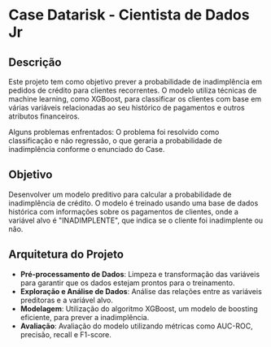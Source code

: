 # Case Datarisk - Cientista de Dados Jr

## Descrição

Este projeto tem como objetivo prever a probabilidade de inadimplência em pedidos de crédito para clientes recorrentes. O modelo utiliza técnicas de machine learning, como XGBoost, para classificar os clientes com base em várias variáveis relacionadas ao seu histórico de pagamentos e outros atributos financeiros.

Alguns problemas enfrentados: O problema foi resolvido como classificação e não regressão, o que geraria a probabilidade de inadimplência conforme o enunciado do Case.

## Objetivo

Desenvolver um modelo preditivo para calcular a probabilidade de inadimplência de crédito. O modelo é treinado usando uma base de dados histórica com informações sobre os pagamentos de clientes, onde a variável alvo é "INADIMPLENTE", que indica se o cliente foi inadimplente ou não.


## Arquitetura do Projeto

- **Pré-processamento de Dados**: Limpeza e transformação das variáveis para garantir que os dados estejam prontos para o treinamento.
- **Exploração e Análise de Dados**: Análise das relações entre as variáveis preditoras e a variável alvo.
- **Modelagem**: Utilização do algoritmo XGBoost, um modelo de boosting eficiente, para prever a inadimplência.
- **Avaliação**: Avaliação do modelo utilizando métricas como AUC-ROC, precisão, recall e F1-score.
